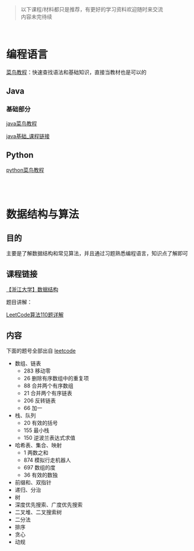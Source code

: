 >以下课程/材料都只是推荐，有更好的学习资料欢迎随时来交流\
>内容未完待续

<br />

# 编程语言
[菜鸟教程](https://www.runoob.com/)：快速查找语法和基础知识，直接当教材也是可以的

## Java
### 基础部分
[java菜鸟教程](https://www.runoob.com/java/java-tutorial.html)

[java基础_课程链接](https://b23.tv/JOQ57Dw)

## Python
[python菜鸟教程](https://www.runoob.com/python3/python3-tutorial.html)

<br />
<br />

# 数据结构与算法
## 目的
主要是了解数据结构和常见算法，并且通过习题熟悉编程语言，知识点了解即可

## 课程链接

[【浙江大学】数据结构](https://b23.tv/D4OQSOF) 

题目讲解：

[LeetCode算法110题详解](https://b23.tv/nCwQDDa) 

## 内容
下面的题号全部出自 [leetcode](https://leetcode.cn/)

- 数组、链表
  - 283 移动零
  - 26 删除有序数组中的重复项
  - 88 合并两个有序数组
  - 21 合并两个有序链表
  - 206 反转链表
  - 66 加一
- 栈、队列
  - 20 有效的括号
  - 155 最小栈
  - 150 逆波兰表达式求值
- 哈希表、集合、映射
  - 1 两数之和
  - 874 模拟行走机器人
  - 697 数组的度
  - 36 有效的数独
- 前缀和、双指针
- 递归、分治
- 树
- 深度优先搜索、广度优先搜索
- 二叉堆、二叉搜索树
- 二分法
- 排序
- 贪心
- 动规

